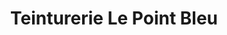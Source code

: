 ---
title: "Teinturerie Le Point Bleu"
url: /saint-germain-en-laye/teinturerie-le-point-bleu/
shop: blanchisserie
---